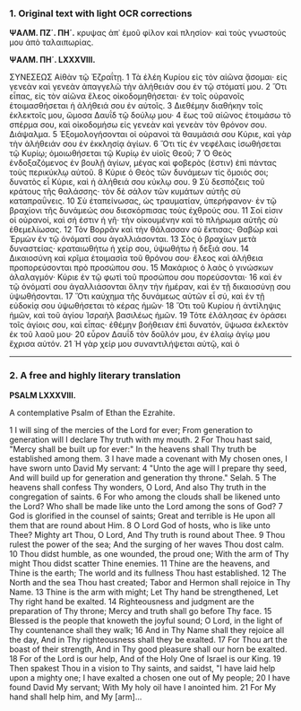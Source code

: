 ### 1. Original text with light OCR corrections

**ΨΑΛΜ. ΠΖ΄. ΠΗ΄.**
κρυψας ἀπ᾿ ἐμοῦ φίλον καὶ πλησίον· καὶ τοὺς γνωστούς μου ἀπὸ ταλαιπωρίας.

**ΨΑΛΜ. ΠΗ΄. LXXXVIII.**

ΣΥΝΕΣΕΩΣ Αἰθὰν τῷ Ἐζραΐτῃ.
1 Τὰ ἐλέη Κυρίου εἰς τὸν αἰῶνα ᾄσομαι· εἰς γενεὰν καὶ γενεὰν ἀπαγγελῶ τὴν ἀλήθειάν σου ἐν τῷ στόματί μου.
2 Ὅτι εἶπας, εἰς τὸν αἰῶνα ἔλεος οἰκοδομηθήσεται· ἐν τοῖς οὐρανοῖς ἑτοιμασθήσεται ἡ ἀλήθειά σου ἐν αὐτοῖς.
3 Διεθέμην διαθήκην τοῖς ἐκλεκτοῖς μου, ὤμοσα Δαυΐδ τῷ δούλῳ μου·
4 ἕως τοῦ αἰῶνος ἑτοιμάσω τὸ σπέρμα σου, καὶ οἰκοδομήσω εἰς γενεὰν καὶ γενεὰν τὸν θρόνον σου. Διάψαλμα.
5 Ἐξομολογήσονται οἱ οὐρανοὶ τὰ θαυμάσιά σου Κύριε, καὶ γὰρ τὴν ἀλήθειάν σου ἐν ἐκκλησίᾳ ἁγίων.
6 Ὅτι τίς ἐν νεφέλαις ἰσωθήσεται τῷ Κυρίῳ; ὁμοιωθήσεται τῷ Κυρίῳ ἐν υἱοῖς Θεοῦ;
7 Ὁ Θεὸς ἐνδοξαζόμενος ἐν βουλῇ ἁγίων, μέγας καὶ φοβερὸς (ἐστιν) ἐπὶ πάντας τοὺς περικύκλῳ αὐτοῦ.
8 Κύριε ὁ Θεὸς τῶν δυνάμεων τίς ὅμοιός σοι; δυνατὸς εἶ Κύριε, καὶ ἡ ἀλήθειά σου κύκλῳ σου.
9 Σὺ δεσπόζεις τοῦ κράτους τῆς θαλάσσης· τὸν δὲ σάλον τῶν κυμάτων αὐτῆς σὺ καταπραΰνεις.
10 Σὺ ἐταπείνωσας, ὡς τραυματίαν, ὑπερήφανον· ἐν τῷ βραχίονι τῆς δυνάμεώς σου διεσκόρπισας τοὺς ἐχθρούς σου.
11 Σοί εἰσιν οἱ οὐρανοί, καὶ σή ἐστιν ἡ γῆ· τὴν οἰκουμένην καὶ τὸ πλήρωμα αὐτῆς σὺ ἐθεμελίωσας.
12 Τὸν Βορρᾶν καὶ τὴν θάλασσαν σὺ ἔκτισας· Θαβὼρ καὶ Ἑρμὼν ἐν τῷ ὀνόματί σου ἀγαλλιάσονται.
13 Σὸς ὁ βραχίων μετὰ δυναστείας· κραταιωθήτω ἡ χείρ σου, ὑψωθήτω ἡ δεξιά σου.
14 Δικαιοσύνη καὶ κρῖμα ἑτοιμασία τοῦ θρόνου σου· ἔλεος καὶ ἀλήθεια προπορεύσονται πρὸ προσώπου σου.
15 Μακάριος ὁ λαὸς ὁ γινώσκων ἀλαλαγμόν· Κύριε ἐν τῷ φωτὶ τοῦ προσώπου σου πορεύσονται·
16 καὶ ἐν τῷ ὀνόματί σου ἀγαλλιάσονται ὅλην τὴν ἡμέραν, καὶ ἐν τῇ δικαιοσύνῃ σου ὑψωθήσονται.
17 Ὅτι καύχημα τῆς δυνάμεως αὐτῶν εἶ σύ, καὶ ἐν τῇ εὐδοκίᾳ σου ὑψωθήσεται τὸ κέρας ἡμῶν·
18 Ὅτι τοῦ Κυρίου ἡ ἀντίληψις ἡμῶν, καὶ τοῦ ἁγίου Ἰσραὴλ βασιλέως ἡμῶν.
19 Τότε ἐλάλησας ἐν ὁράσει τοῖς ἁγίοις σου, καὶ εἶπας· ἐθέμην βοήθειαν ἐπὶ δυνατόν, ὕψωσα ἐκλεκτὸν ἐκ τοῦ λαοῦ μου·
20 εὗρον Δαυΐδ τὸν δοῦλόν μου, ἐν ἐλαίῳ ἁγίῳ μου ἔχρισα αὐτόν.
21 Ἡ γὰρ χείρ μου συναντιλήψεται αὐτῷ, καὶ ὁ

---

### 2. A free and highly literary translation

**PSALM LXXXVIII.**

A contemplative Psalm of Ethan the Ezrahite.

1 I will sing of the mercies of the Lord for ever;
From generation to generation will I declare
Thy truth with my mouth.
2 For Thou hast said, "Mercy shall be built up for ever:"
In the heavens shall Thy truth be established among them.
3 I have made a covenant with My chosen ones,
I have sworn unto David My servant:
4 "Unto the age will I prepare thy seed,
And will build up for generation and generation thy throne."
Selah.
5 The heavens shall confess Thy wonders, O Lord,
And also Thy truth in the congregation of saints.
6 For who among the clouds shall be likened unto the Lord?
Who shall be made like unto the Lord among the sons of God?
7 God is glorified in the counsel of saints;
Great and terrible is He upon all them that are round about Him.
8 O Lord God of hosts, who is like unto Thee?
Mighty art Thou, O Lord,
And Thy truth is round about Thee.
9 Thou rulest the power of the sea;
And the surging of her waves Thou dost calm.
10 Thou didst humble, as one wounded, the proud one;
With the arm of Thy might Thou didst scatter Thine enemies.
11 Thine are the heavens, and Thine is the earth;
The world and its fullness Thou hast established.
12 The North and the sea Thou hast created;
Tabor and Hermon shall rejoice in Thy Name.
13 Thine is the arm with might;
Let Thy hand be strengthened,
Let Thy right hand be exalted.
14 Righteousness and judgment are the preparation of Thy throne;
Mercy and truth shall go before Thy face.
15 Blessed is the people that knoweth the joyful sound;
O Lord, in the light of Thy countenance shall they walk;
16 And in Thy Name shall they rejoice all the day,
And in Thy righteousness shall they be exalted.
17 For Thou art the boast of their strength,
And in Thy good pleasure shall our horn be exalted.
18 For of the Lord is our help,
And of the Holy One of Israel is our King.
19 Then spakest Thou in a vision to Thy saints, and saidst,
"I have laid help upon a mighty one;
I have exalted a chosen one out of My people;
20 I have found David My servant;
With My holy oil have I anointed him.
21 For My hand shall help him, and My [arm]...